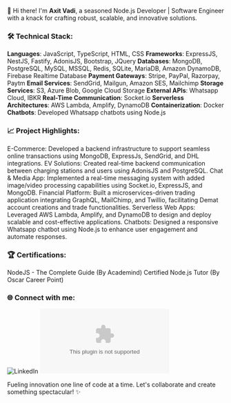 👋 Hi there! I'm **Axit Vadi**, a seasoned Node.js Developer | Software Engineer with a knack for crafting robust, scalable, and innovative solutions.

### 🛠 Technical Stack:

**Languages**: JavaScript, TypeScript, HTML, CSS
**Frameworks**: ExpressJS, NestJS, Fastify, AdonisJS, Bootstrap, JQuery
**Databases**: MongoDB, PostgreSQL, MySQL, MSSQL, Redis, SQLite, MariaDB, Amazon DynamoDB, Firebase Realtime Database
**Payment Gateways**: Stripe, PayPal, Razorpay, Paytm
**Email Services**: SendGrid, Mailgun, Amazon SES, Mailchimp
**Storage Services**: S3, Azure Blob, Google Cloud Storage
**External APIs**: Whatsapp Cloud, IBKR
**Real-Time Communication**: Socket.io
**Serverless Architectures**: AWS Lambda, Amplify, DynamoDB
**Containerization**: Docker
**Chatbots**: Developed Whatsapp chatbots using Node.js

### 📈 Project Highlights:

E-Commerce: Developed a backend infrastructure to support seamless online transactions using MongoDB, ExpressJs, SendGrid, and DHL integrations.
EV Solutions: Created real-time backend communication between charging stations and users using AdonisJS and PostgreSQL.
Chat & Media App: Implemented a real-time messaging system with added image/video processing capabilities using Socket.io, ExpressJS, and MongoDB.
Financial Platform: Built a microservices-driven trading application integrating GraphQL, MailChimp, and Twillio, facilitating Demat account creations and trade functionalities.
Serverless Web Apps: Leveraged AWS Lambda, Amplify, and DynamoDB to design and deploy scalable and cost-effective applications.
Chatbots: Designed a responsive Whatsapp chatbot using Node.js to enhance user engagement and automate responses.

### 🏆 Certifications:

NodeJS - The Complete Guide (By Academind)
Certified Node.js Tutor (By Oscar Career Point)

### 🌐 Connect with me:

![LinkedIn](www.linkedin.com/in/axit-vadi-603944225)
![Email](axitvadi@gmail.com)

Fueling innovation one line of code at a time. Let's collaborate and create something spectacular! ✨
